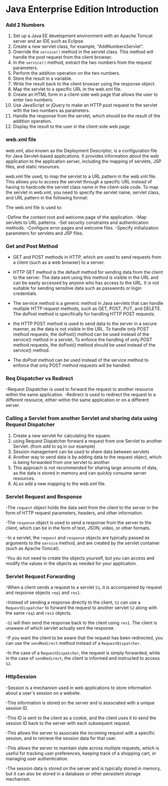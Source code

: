 # Java Enterprise Edition Introduction

### Add 2 Numbers

1. Set up a Java EE development environment with an Apache Tomcat server and an IDE such as Eclipse.
2. Create a new servlet class, for example, "AddNumbersServlet".
3. Override the `service()` method in the servlet class. This method will handle the post request from the client browser.
4. In the `service()` method, extract the two numbers from the request parameters.
5. Perform the addition operation on the two numbers.
6. Store the result in a variable.
7. Write the result back to the client browser using the response object.
8. Map the servlet to a specific URL in the web.xml file.
9. Create an HTML form in a client-side web page that allows the user to enter two numbers.
10. Use JavaScript or jQuery to make an HTTP post request to the servlet with the two numbers as parameters.
11. Handle the response from the servlet, which should be the result of the addition operation.
12. Display the result to the user in the client-side web page.

### web.xml file

web.xml, also known as the Deployment Descriptor, is a configuration file for Java Servlet-based applications.
It provides information about the web application to the application server, including the mapping of servlets, JSP files, and static resources.

web.xml file used, to map the servlet to a URL pattern in the web.xml file. This allows you to access the servlet through a specific URL instead of having to hardcode the servlet class name in the client-side code. To map the servlet in web.xml, you need to specify the servlet name, servlet class, and URL pattern in the following format:

The web.xml file is used to:

-Define the context root and welcome page of the application.
-Map servlets to URL patterns.
-Set security constraints and authentication methods.
-Configure error pages and welcome files.
-Specify initialization parameters for servlets and JSP files.

### Get and Post Method
- GET and POST methods in HTTP, which are used to send requests from a client (such as a web browser) to a server.

- HTTP GET method is the default method for sending data from the client to the server. The data sent using this method is visible in the URL and can be easily accessed by anyone who has access to the URL. It is not suitable for sending sensitive data such as passwords or login credentials.

- The service method is a generic method in Java servlets that can handle multiple HTTP request methods, such as GET, POST, PUT, and DELETE. The doPost method is specifically for handling HTTP POST requests.

- the HTTP POST method is used to send data to the server in a secure manner, as the data is not visible in the URL. To handle only POST method requests, the doPost() method can be used instead of the service() method in a servlet.
To enforce the handling of only POST method requests, the doPost() method should be used instead of the service() method.

- The doPost method can be used instead of the service method to enforce that only POST method requests will be handled.

### Req Dispatcher vs Redirect
-Request Dispatcher is used to forward the request to another resource within the same application. 
-Redirect is used to redirect the request to a different resource, either within the same application or on a different server.

### Calling a Servlet from another Servlet and sharing data using Request Dispatcher
1. Create a new servlet for calculating the square.
2. using Request Dispatcher forward a request from one Servlet to another Servlet. (from add to sq in our example)
3. Session management can be used to share data between servlets
4. Another way to send data is by adding data to the request object, which is being forwarded from one servlet to another. 
5. This approach is not recommended for sharing large amounts of data, as the data is stored in memory and can quickly consume server resources.
6. ALso add a new mapping to the web.xml file.

### Servlet Request and Response

-The `request` object holds the data sent from the client to the server in the form of HTTP request parameters, headers, and other information. 

-The `response` object is used to send a response from the server to the client, which can be in the form of text, JSON, video, or other formats.

-In a servlet, the `request` and `response` objects are typically passed as arguments to the `service` method, and are created by the servlet container (such as Apache Tomcat). 

-You do not need to create the objects yourself, but you can access and modify the values in the objects as needed for your application.

### Servlet Request Forwarding

-When a client sends a request to a servlet `S1`, it is accompanied by request and response objects `req1` and `res1`. 

-Instead of sending a response directly to the client, `S1` can use a `RequestDispatcher` to forward the request to another servlet `S2` along with the same `req1` and `res1` objects. 

-`S2` will then send the response back to the client using `res1`. 
The client is unaware of which servlet actually sent the response.

-If you want the client to be aware that the request has been redirected, you can use the `sendRedirect` method instead of a `RequestDispatcher`. 

-In the case of a `RequestDispatcher`, the request is simply forwarded, while in the case of `sendRedirect`, 
the client is informed and instructed to access `S2`.

### HttpSession

-Session is a mechanism used in web applications to store information about a user's session on a website.

-This information is stored on the server and is associated with a unique session ID. 

-This ID is sent to the client as a cookie, and the client uses it to send the session ID back to the server with each subsequent request. 

-This allows the server to associate the incoming request with a specific session, and to retrieve the session data for that user. 

-This allows the server to maintain state across multiple requests, which is useful for tracking user preferences, keeping track of a shopping cart, or managing user authentication. 

-The session data is stored on the server and is typically stored in memory, but it can also be stored in a database or other persistent storage mechanism.